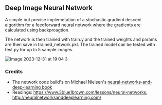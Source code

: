 ## Deep Image Neural Network

A simple but precise implemetation of a stochastic gradient descent algorithm for a feedforward neural network where the gradients are 
calculated using backproagtion. 

The network is then trained with train.y and the trained weights and params are then save in trained_network.pkl.
The trained model can be tested with test.py for up to 5 sample images.

![Image 2023-12-31 at 19 04 3](https://github.com/Jaykef/training-deep-neural-nets/assets/11355002/9f57c8fc-7f7d-4537-89dd-f26aacf59807)

### Credits
- The network code build's on Michael Nielsen's <a href="https://github.com/mnielsen/neural-networks-and-deep-learning">neural-networks-and-deep-learning book</a>
- Readings: https://www.3blue1brown.com/lessons/neural-networks, http://neuralnetworksanddeeplearning.com/
